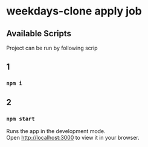 # weekdays-clone apply job

## Available Scripts
Project can be run by following scrip

## 1
### `npm i`

## 2
### `npm start`

Runs the app in the development mode.\
Open [http://localhost:3000](http://localhost:3000) to view it in your browser.
